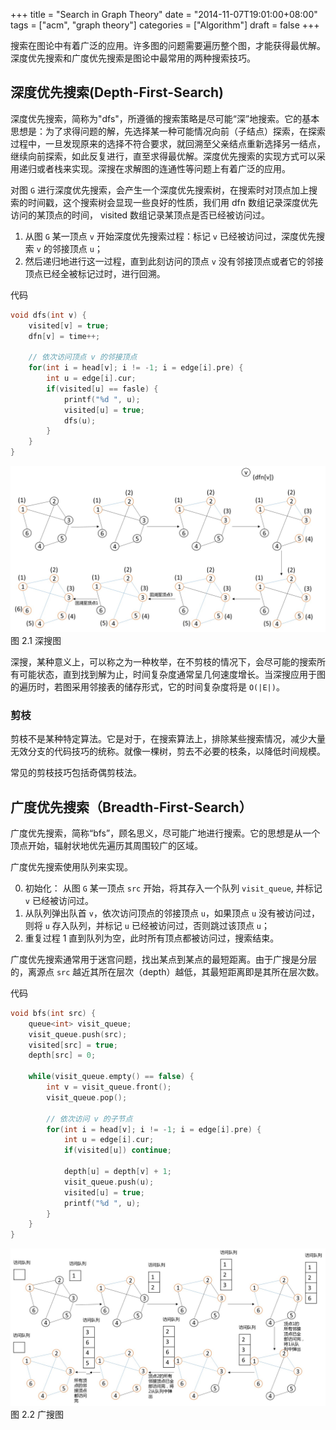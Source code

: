 +++
title = "Search in Graph Theory"
date = "2014-11-07T19:01:00+08:00"
tags = ["acm", "graph theory"]
categories = ["Algorithm"]
draft = false
+++

搜索在图论中有着广泛的应用。许多图的问题需要遍历整个图，才能获得最优解。  
深度优先搜索和广度优先搜索是图论中最常用的两种搜索技巧。

## 深度优先搜索(Depth-First-Search)

深度优先搜索，简称为"dfs"，所遵循的搜索策略是尽可能“深”地搜索。它的基本思想是：为了求得问题的解，先选择某一种可能情况向前（子结点）探索，在探索过程中，一旦发现原来的选择不符合要求，就回溯至父亲结点重新选择另一结点，继续向前探索，如此反复进行，直至求得最优解。深度优先搜索的实现方式可以采用递归或者栈来实现。深搜在求解图的连通性等问题上有着广泛的应用。

对图 `G` 进行深度优先搜索，会产生一个深度优先搜索树，在搜索时对顶点加上搜索的时间戳，这个搜索树会显现一些良好的性质，我们用 dfn 数组记录深度优先访问的某顶点的时间， visited 数组记录某顶点是否已经被访问过。

1. 从图 `G` 某一顶点 `v` 开始深度优先搜索过程：标记 `v` 已经被访问过，深度优先搜索 `v` 的邻接顶点 `u`；
2. 然后递归地进行这一过程，直到此刻访问的顶点 `v` 没有邻接顶点或者它的邻接顶点已经全被标记过时，进行回溯。

代码

```c++
void dfs(int v) {
	visited[v] = true;
	dfn[v] = time++;
	
	// 依次访问顶点 v 的邻接顶点
	for(int i = head[v]; i != -1; i = edge[i].pre) {
		int u = edge[i].cur;
		if(visited[u] == fasle) {
			printf("%d ", u);
			visited[u] = true;
			dfs(u);
		}
	}
}
```

![图 2.1](/img/graph_theory/dfs.jpg "图 2.1")
图 2.1 深搜图

深搜，某种意义上，可以称之为一种枚举，在不剪枝的情况下，会尽可能的搜索所有可能状态，直到找到解为止，时间复杂度通常呈几何速度增长。当深搜应用于图的遍历时，若图采用邻接表的储存形式，它的时间复杂度将是 `O(|E|)`。

### 剪枝

剪枝不是某种特定算法。它是对于，在搜索算法上，排除某些搜索情况，减少大量无效分支的代码技巧的统称。就像一棵树，剪去不必要的枝条，以降低时间规模。

常见的剪枝技巧包括奇偶剪枝法。


## 广度优先搜索（Breadth-First-Search）

广度优先搜索，简称“bfs”，顾名思义，尽可能广地进行搜索。它的思想是从一个顶点开始，辐射状地优先遍历其周围较广的区域。

广度优先搜索使用队列来实现。

0. 初始化： 从图 `G` 某一顶点 `src` 开始，将其存入一个队列 `visit_queue`, 并标记 `v` 已经被访问过。
1. 从队列弹出队首 `v`，依次访问顶点的邻接顶点 `u`，如果顶点 `u` 没有被访问过，则将 `u` 存入队列，并标记 `u` 已经被访问过，否则跳过该顶点 `u`；
2. 重复过程 1 直到队列为空，此时所有顶点都被访问过，搜索结束。

广度优先搜索通常用于迷宫问题，找出某点到某点的最短距离。由于广搜是分层的，离源点 `src` 越近其所在层次（depth）越低，其最短距离即是其所在层次数。

代码

```c++
void bfs(int src) {
	queue<int> visit_queue;
	visit_queue.push(src);
	visited[src] = true;
	depth[src] = 0;

	while(visit_queue.empty() == false) {
		int v = visit_queue.front();
		visit_queue.pop();

		// 依次访问 v 的子节点
		for(int i = head[v]; i != -1; i = edge[i].pre) {
			int u = edge[i].cur;
			if(visited[u]) continue;

			depth[u] = depth[v] + 1;
			visit_queue.push(u);
			visited[u] = true;
			printf("%d ", u);
		}
	}
}
```

![图 2.2](/img/graph_theory/bfs.jpg "图 2.2")
图 2.2 广搜图
